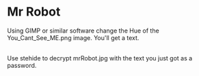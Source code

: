 # Mr Robot

Using GIMP or similar software change the Hue of the You_Cant_See_ME.png image. You'll get a text.<br><br>

Use stehide to decrypt mrRobot.jpg with the text you just got as a password.
